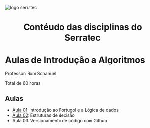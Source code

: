 
![logo serratec](https://media.discordapp.net/attachments/929069726372597815/1083182903707586710/image.png)

<h1 align="center">Contéudo das disciplinas do Serratec</h1>

# Aulas de Introdução a Algoritmos

Professor: Roni Schanuel

Total de 60 horas

## Aulas

- [Aula 01](https://github.com/Arawns1/Introducao-a-Algoritmos/tree/main/Aula%2001): Introdução ao Portugol e a Lógica de dados
- [Aula 02](https://github.com/Arawns1/Introducao-a-Algoritmos/tree/main/Aula%2002): Estruturas de decisão
- Aula 03: Versionamento de código com Github
